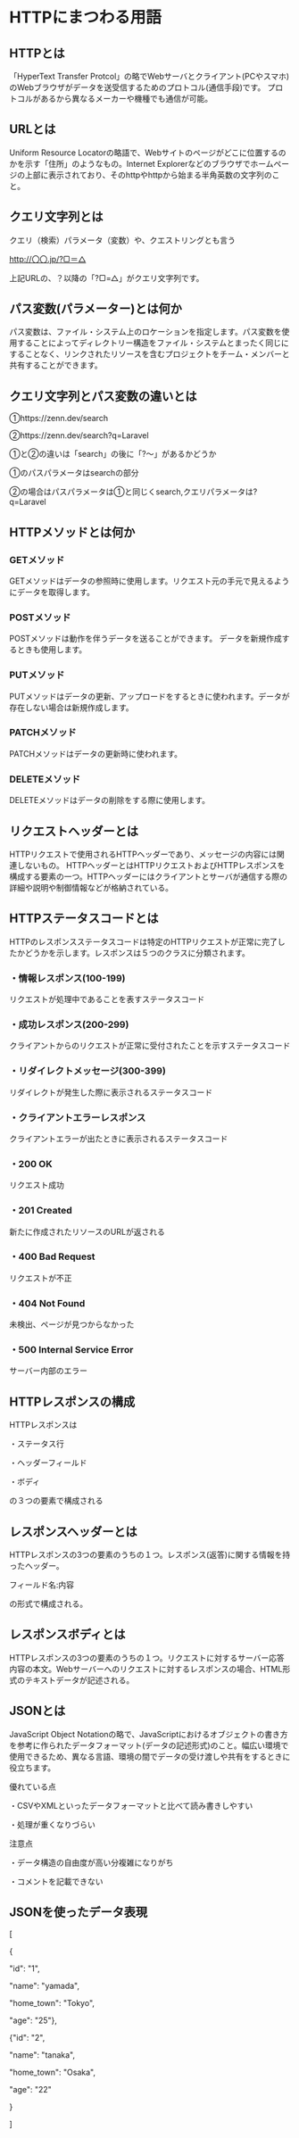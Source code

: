 # HTTPにまつわる用語

## HTTPとは

「HyperText Transfer Protcol」の略でWebサーバとクライアント(PCやスマホ)のWebブラウザがデータを送受信するためのプロトコル(通信手段)です。
プロトコルがあるから異なるメーカーや機種でも通信が可能。



## URLとは

Uniform Resource Locatorの略語で、Webサイトのページがどこに位置するのかを示す「住所」のようなもの。Internet Explorerなどのブラウザでホームページの上部に表示されており、そのhttpやhttpから始まる半角英数の文字列のこと。

## クエリ文字列とは

クエリ（検索）パラメータ（変数）や、クエストリングとも言う

http://〇〇.jp/?▢＝△

上記URLの、？以降の「?▢=△」がクエリ文字列です。

## パス変数(パラメーター)とは何か

パス変数は、ファイル・システム上のロケーションを指定します。パス変数を使用することによってディレクトリー構造をファイル・システムとまったく同じにすることなく、リンクされたリソースを含むプロジェクトをチーム・メンバーと共有することができます。

## クエリ文字列とパス変数の違いとは

①https://zenn.dev/search

②https://zenn.dev/search?q=Laravel

①と②の違いは「search」の後に「?～」があるかどうか

①のパスパラメータはsearchの部分

②の場合はパスパラメータは①と同じくsearch,クエリパラメータは?q=Laravel

## HTTPメソッドとは何か

### GETメソッド
GETメソッドはデータの参照時に使用します。リクエスト元の手元で見えるようにデータを取得します。

### POSTメソッド
POSTメソッドは動作を伴うデータを送ることができます。
データを新規作成するときも使用します。

### PUTメソッド
PUTメソッドはデータの更新、アップロードをするときに使われます。データが存在しない場合は新規作成します。

### PATCHメソッド
PATCHメソッドはデータの更新時に使われます。


### DELETEメソッド
DELETEメソッドはデータの削除をする際に使用します。

## リクエストヘッダーとは
HTTPリクエストで使用されるHTTPヘッダーであり、メッセージの内容には関連しないもの。
HTTPヘッダーとはHTTPリクエストおよびHTTPレスポンスを構成する要素の一つ。HTTPヘッダーにはクライアントとサーバが通信する際の詳細や説明や制御情報などが格納されている。

## HTTPステータスコードとは
HTTPのレスポンスステータスコードは特定のHTTPリクエストが正常に完了したかどうかを示します。レスポンスは５つのクラスに分類されます。

### ・情報レスポンス(100-199)　
リクエストが処理中であることを表すステータスコード
### ・成功レスポンス(200-299)　
クライアントからのリクエストが正常に受付されたことを示すステータスコード
### ・リダイレクトメッセージ(300-399)　
リダイレクトが発生した際に表示されるステータスコード
### ・クライアントエラーレスポンス　
クライアントエラーが出たときに表示されるステータスコード

### ・200 OK
リクエスト成功
### ・201 Created
新たに作成されたリソースのURLが返される
### ・400 Bad Request
リクエストが不正
### ・404 Not Found 
未検出、ページが見つからなかった
### ・500 Internal Service Error
サーバー内部のエラー

## HTTPレスポンスの構成
HTTPレスポンスは

・ステータス行

・ヘッダーフィールド

・ボディ

の３つの要素で構成される

## レスポンスヘッダーとは
HTTPレスポンスの3つの要素のうちの１つ。レスポンス(返答)に関する情報を持ったヘッダー。

フィールド名:内容

の形式で構成される。

## レスポンスボディとは
HTTPレスポンスの3つの要素のうちの１つ。リクエストに対するサーバー応答内容の本文。Webサーバーへのリクエストに対するレスポンスの場合、HTML形式のテキストデータが記述される。

## JSONとは
JavaScript Object Notationの略で、JavaScriptにおけるオブジェクトの書き方を参考に作られたデータフォーマット(データの記述形式)のこと。幅広い環境で使用できるため、異なる言語、環境の間でデータの受け渡しや共有をするときに役立ちます。

優れている点

・CSVやXMLといったデータフォーマットと比べて読み書きしやすい

・処理が重くなりづらい

注意点

・データ構造の自由度が高い分複雑になりがち

・コメントを記載できない

## JSONを使ったデータ表現

[

  {
  
  "id": "1", 
  
  "name": "yamada",
  
  "home_town": "Tokyo",
  
  "age": "25"},
  
  {"id": "2", 
  
  "name": "tanaka",
  
  "home_town": "Osaka", 
  
  "age": "22"
  
  }
  
]
